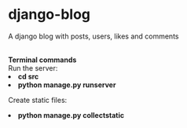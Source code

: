 # django-blog
A django blog with posts, users, likes and comments

<br>
<b>Terminal commands</b>

<br>
 Run the server: 
 <li> <b> cd src </b></li>
 <li> <b> python manage.py runserver </b></li>
 
 Create static files: 
 <li> <b>python manage.py collectstatic </b></li>

